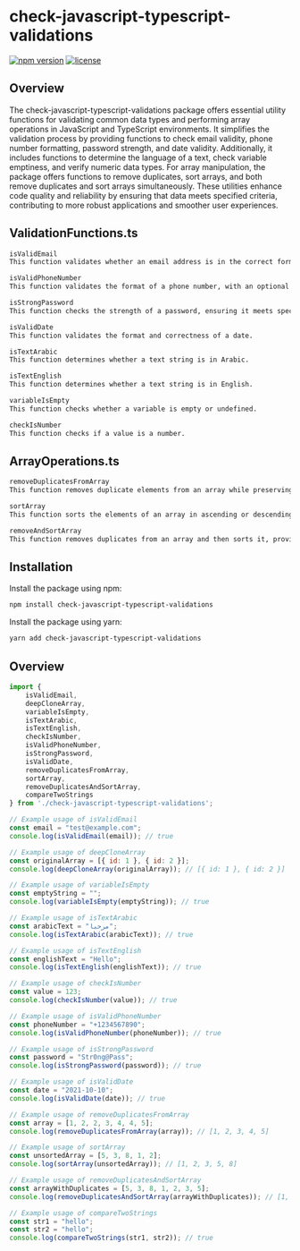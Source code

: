 # check-javascript-typescript-validations

[![npm version](https://badge.fury.io/js/check-javascript-typescript-validations.svg)](https://badge.fury.io/js/check-javascript-typescript-validations)
[![license](https://img.shields.io/npm/l/check-javascript-typescript-validations.svg)](https://www.npmjs.com/package/check-javascript-typescript-validations)

## Overview

The check-javascript-typescript-validations package offers essential utility functions for validating common data types and performing array operations in JavaScript and TypeScript environments. It simplifies the validation process by providing functions to check email validity, phone number formatting, password strength, and date validity. Additionally, it includes functions to determine the language of a text, check variable emptiness, and verify numeric data types. For array manipulation, the package offers functions to remove duplicates, sort arrays, and both remove duplicates and sort arrays simultaneously. These utilities enhance code quality and reliability by ensuring that data meets specified criteria, contributing to more robust applications and smoother user experiences.


## ValidationFunctions.ts
```bash
isValidEmail
This function validates whether an email address is in the correct format.

isValidPhoneNumber
This function validates the format of a phone number, with an optional parameter to specify the required length.

isStrongPassword
This function checks the strength of a password, ensuring it meets specific criteria for complexity.

isValidDate
This function validates the format and correctness of a date.

isTextArabic
This function determines whether a text string is in Arabic.

isTextEnglish
This function determines whether a text string is in English.

variableIsEmpty
This function checks whether a variable is empty or undefined.

checkIsNumber
This function checks if a value is a number.
```

## ArrayOperations.ts
```bash
removeDuplicatesFromArray
This function removes duplicate elements from an array while preserving the original order.

sortArray
This function sorts the elements of an array in ascending or descending order.

removeAndSortArray
This function removes duplicates from an array and then sorts it, providing a streamlined approach to data manipulation.
```

## Installation

Install the package using npm:

```bash
npm install check-javascript-typescript-validations
```

Install the package using yarn:
```bash
yarn add check-javascript-typescript-validations
```

## Overview


```javascript
import {
    isValidEmail,
    deepCloneArray,
    variableIsEmpty,
    isTextArabic,
    isTextEnglish,
    checkIsNumber,
    isValidPhoneNumber,
    isStrongPassword,
    isValidDate,
    removeDuplicatesFromArray,
    sortArray,
    removeDuplicatesAndSortArray,
    compareTwoStrings
} from './check-javascript-typescript-validations';

// Example usage of isValidEmail
const email = "test@example.com";
console.log(isValidEmail(email)); // true

// Example usage of deepCloneArray
const originalArray = [{ id: 1 }, { id: 2 }]; 
console.log(deepCloneArray(originalArray)); // [{ id: 1 }, { id: 2 }]

// Example usage of variableIsEmpty
const emptyString = "";
console.log(variableIsEmpty(emptyString)); // true

// Example usage of isTextArabic
const arabicText = "مرحبا";
console.log(isTextArabic(arabicText)); // true

// Example usage of isTextEnglish
const englishText = "Hello";
console.log(isTextEnglish(englishText)); // true

// Example usage of checkIsNumber
const value = 123;
console.log(checkIsNumber(value)); // true

// Example usage of isValidPhoneNumber
const phoneNumber = "+1234567890";
console.log(isValidPhoneNumber(phoneNumber)); // true

// Example usage of isStrongPassword
const password = "Str0ng@Pass";
console.log(isStrongPassword(password)); // true

// Example usage of isValidDate
const date = "2021-10-10";
console.log(isValidDate(date)); // true

// Example usage of removeDuplicatesFromArray
const array = [1, 2, 2, 3, 4, 4, 5];
console.log(removeDuplicatesFromArray(array)); // [1, 2, 3, 4, 5]

// Example usage of sortArray
const unsortedArray = [5, 3, 8, 1, 2]; 
console.log(sortArray(unsortedArray)); // [1, 2, 3, 5, 8]

// Example usage of removeDuplicatesAndSortArray
const arrayWithDuplicates = [5, 3, 8, 1, 2, 3, 5]; 
console.log(removeDuplicatesAndSortArray(arrayWithDuplicates)); // [1, 2, 3, 5, 8]

// Example usage of compareTwoStrings
const str1 = "hello";
const str2 = "hello";
console.log(compareTwoStrings(str1, str2)); // true
```
